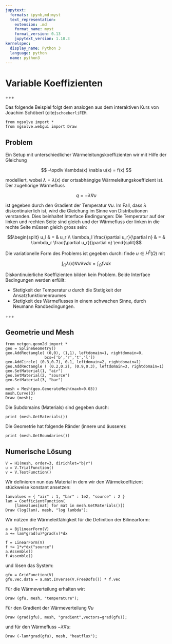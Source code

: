 ```yaml
---
jupytext:
  formats: ipynb,md:myst
  text_representation:
    extension: .md
    format_name: myst
    format_version: 0.13
    jupytext_version: 1.10.3
kernelspec:
  display_name: Python 3
  language: python
  name: python3
---
```


# Variable Koeffizienten

+++

Das folgende Beispiel folgt dem analogen aus dem interaktiven Kurs von Joachim Schöberl {cite}`schoeberliFEM`.$\DeclareMathOperator{\opdiv}{div}$ $\DeclareMathOperator{\setR}{R}$

```{code-cell} ipython3
from ngsolve import *
from ngsolve.webgui import Draw
```

## Problem

Ein Setup mit unterschiedlicher Wärmeleitungskoeffizienten wir mit Hilfe der Gleichung

$$
-\opdiv \lambda(x) \nabla u(x) = f(x)
$$

modelliert, wobei $\lambda=\lambda(x)$ der ortsabhängige Wärmeleitungskoeffizient ist. Der zugehörige Wärmefluss  

$$
q = -\lambda \nabla u
$$

ist gegeben durch den Gradient der Temperatur $\nabla u$. Im Fall, dass $\lambda$ diskontinuierlich ist, wird die Gleichung im Sinne von Distributionen verstanden. Dies beinhaltet Interface Bedingungen: Die Temperatur auf der linken und rechten Seite sind gleich und der Wärmefluss der linken in die rechte Seite müssen gleich gross sein:  

$$\begin{split}
u_l & = & u_r \\
\lambda_l \frac{\partial u_r}{\partial n} & = & \lambda_r \frac{\partial u_r}{\partial n}
\end{split}$$

Die variationelle Form des Problems ist gegeben durch: finde $u \in H^1(\Omega)$ mit

$$
\int_\Omega \lambda(x) \nabla u \nabla v dx = \int_\Omega f v dx
$$

Diskontinuierliche Koeffizienten bilden kein Problem. Beide Interface Bedingungen werden erfüllt:
* Stetigkeit der Temperatur $u$ durch die Stetigkeit der Ansatzfunktionenraumes
* Stetigkeit des Wärmeflusses in einem schwachen Sinne, durch Neumann Randbedingungen.

+++

## Geometrie und Mesh

```{code-cell} ipython3
from netgen.geom2d import *
geo = SplineGeometry()
geo.AddRectangle( (0,0), (1,1), leftdomain=1, rightdomain=0, 
                 bcs=['b','r','t','l'])
geo.AddCircle( (0.3,0.7), 0.1, leftdomain=2, rightdomain=1)
geo.AddRectangle ( (0.2,0.2), (0.9,0.3), leftdomain=3, rightdomain=1)
geo.SetMaterial(1, "air")
geo.SetMaterial(2, "source")
geo.SetMaterial(3, "bar")

mesh = Mesh(geo.GenerateMesh(maxh=0.03))
mesh.Curve(3)
Draw (mesh);
```

Die Subdomains (Materials) sind gegeben durch:

```{code-cell} ipython3
print (mesh.GetMaterials())
```

Die Geometrie hat folgende Ränder (innere und äussere):

```{code-cell} ipython3
print (mesh.GetBoundaries())
```

## Numerische Lösung

```{code-cell} ipython3
V = H1(mesh, order=3, dirichlet="b|r")
u = V.TrialFunction()
v = V.TestFunction()
```

Wir definieren nun das Material in dem wir den Wärmekoeffizient stückweise konstant ansetzen:

```{code-cell} ipython3
lamvalues = { "air" : 1, "bar" : 1e2, "source" : 2 }
lam = CoefficientFunction( 
    [lamvalues[mat] for mat in mesh.GetMaterials()])
Draw (log(lam), mesh, "log lambda");
```

Wir nützen die Wärmeleitfähigkeit für die Definition der Bilinearform:

```{code-cell} ipython3
a = BilinearForm(V)
a += lam*grad(u)*grad(v)*dx

f = LinearForm(V)
f += 1*v*dx("source")
a.Assemble()
f.Assemble()
```

und lösen das System:

```{code-cell} ipython3
gfu = GridFunction(V)
gfu.vec.data = a.mat.Inverse(V.FreeDofs()) * f.vec
```

Für die Wärmeverteilung erhalten wir:

```{code-cell} ipython3
Draw (gfu, mesh, "temperature");
```

Für den Gradient der Wärmeverteilung $\nabla u$

```{code-cell} ipython3
Draw (grad(gfu), mesh, "gradient",vectors=grad(gfu));
```

und für den Wärmefluss $-\lambda \nabla u$:

```{code-cell} ipython3
Draw (-lam*grad(gfu), mesh, "heatflux");
```

```{code-cell} ipython3

```
